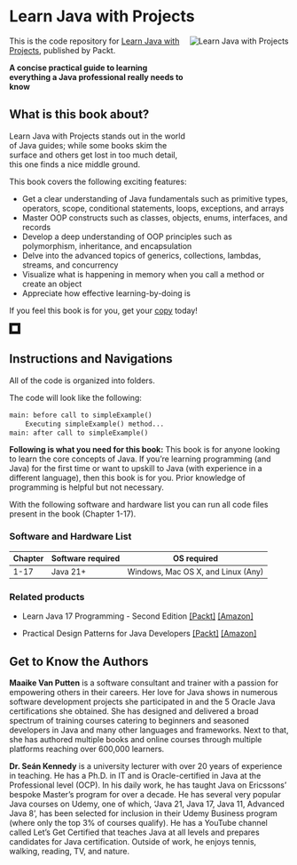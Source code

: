 # Learn Java with Projects


<a href="https://www.packtpub.com/product/learn-java-with-projects/9781837637188?utm_source=github&utm_medium=repository&utm_campaign=9781837637188"><img src="https://m.media-amazon.com/images/W/MEDIAX_792452-T2/images/I/71hYjub5mwL._SL1500_.jpg" alt="Learn Java with Projects" height="256px" align="right"></a>

This is the code repository for [Learn Java with Projects](https://www.packtpub.com/product/learn-java-with-projects/9781837637188?utm_source=github&utm_medium=repository&utm_campaign=9781837637188), published by Packt.

**A concise practical guide to learning everything a Java professional really needs to know**

## What is this book about?
Learn Java with Projects stands out in the world of Java guides; while some books skim the surface and others get lost in too much detail, this one finds a nice middle ground.

This book covers the following exciting features:
* Get a clear understanding of Java fundamentals such as primitive types, operators, scope, conditional statements, loops, exceptions, and arrays
* Master OOP constructs such as classes, objects, enums, interfaces, and records
* Develop a deep understanding of OOP principles such as polymorphism, inheritance, and encapsulation
* Delve into the advanced topics of generics, collections, lambdas, streams, and concurrency
* Visualize what is happening in memory when you call a method or create an object
* Appreciate how effective learning-by-doing is

If you feel this book is for you, get your [copy](https://www.amazon.com/dp/1837637180) today!

<a href="https://www.packtpub.com/?utm_source=github&utm_medium=banner&utm_campaign=GitHubBanner"><img src="https://raw.githubusercontent.com/PacktPublishing/GitHub/master/GitHub.png" 
alt="https://www.packtpub.com/" border="5" /></a>

## Instructions and Navigations
All of the code is organized into folders.

The code will look like the following:
```
main: before call to simpleExample()
	Executing simpleExample() method...
main: after call to simpleExample()
```

**Following is what you need for this book:**
This book is for anyone looking to learn the core concepts of Java. If you’re learning programming (and Java) for the first time or want to upskill to Java (with experience in a different language), then this book is for you. Prior knowledge of programming is helpful but not necessary.

With the following software and hardware list you can run all code files present in the book (Chapter 1-17).
### Software and Hardware List
| Chapter | Software required | OS required |
| -------- | ------------------------------------ | ----------------------------------- |
| 1-17 | Java 21+ | Windows, Mac OS X, and Linux (Any) |


### Related products
* Learn Java 17 Programming - Second Edition [[Packt]](https://www.packtpub.com/product/learn-java-17-programming-second-edition/9781803241432?utm_source=github&utm_medium=repository&utm_campaign=9781803241432) [[Amazon]](https://www.amazon.com/dp/1803241438)

* Practical Design Patterns for Java Developers [[Packt]](https://www.packtpub.com/product/practical-design-patterns-for-java-developers/9781804614679?utm_source=github&utm_medium=repository&utm_campaign=9781804614679) [[Amazon]](https://www.amazon.com/dp/180461467X)

## Get to Know the Authors
**Maaike Van Putten**
is a software consultant and trainer with a passion for empowering others in their careers. Her love for Java shows in numerous software development projects she participated in and the 5 Oracle Java certifications she obtained. She has designed and delivered a broad spectrum of training courses catering to beginners and seasoned developers in Java and many other languages and frameworks. Next to that, she has authored multiple books and online courses through multiple platforms reaching over 600,000 learners.

**Dr. Seán Kennedy**
is a university lecturer with over 20 years of experience in teaching. He has a Ph.D. in IT and is Oracle-certified in Java at the Professional level (OCP). In his daily work, he has taught Java on Ericssons’ bespoke Master’s program for over a decade. He has several very popular Java courses on Udemy, one of which, ‘Java 21, Java 17, Java 11, Advanced Java 8’, has been selected for inclusion in their Udemy Business program (where only the top 3% of courses qualify). He has a YouTube channel called Let’s Get Certified that teaches Java at all levels and prepares candidates for Java certification. Outside of work, he enjoys tennis, walking, reading, TV, and nature.
